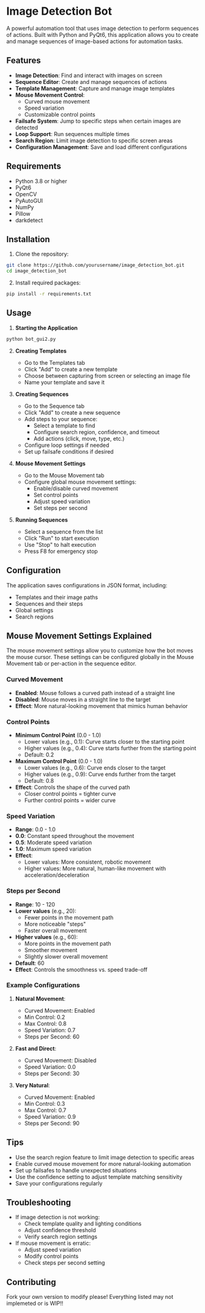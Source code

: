 # Image Detection Bot

A powerful automation tool that uses image detection to perform sequences of actions. Built with Python and PyQt6, this application allows you to create and manage sequences of image-based actions for automation tasks.

## Features

- **Image Detection**: Find and interact with images on screen
- **Sequence Editor**: Create and manage sequences of actions
- **Template Management**: Capture and manage image templates
- **Mouse Movement Control**: 
  - Curved mouse movement
  - Speed variation
  - Customizable control points
- **Failsafe System**: Jump to specific steps when certain images are detected
- **Loop Support**: Run sequences multiple times
- **Search Region**: Limit image detection to specific screen areas
- **Configuration Management**: Save and load different configurations

## Requirements

- Python 3.8 or higher
- PyQt6
- OpenCV
- PyAutoGUI
- NumPy
- Pillow
- darkdetect

## Installation

1. Clone the repository:
```bash
git clone https://github.com/yourusername/image_detection_bot.git
cd image_detection_bot
```

2. Install required packages:
```bash
pip install -r requirements.txt
```

## Usage

1. **Starting the Application**
```bash
python bot_gui2.py
```

2. **Creating Templates**
   - Go to the Templates tab
   - Click "Add" to create a new template
   - Choose between capturing from screen or selecting an image file
   - Name your template and save it

3. **Creating Sequences**
   - Go to the Sequence tab
   - Click "Add" to create a new sequence
   - Add steps to your sequence:
     - Select a template to find
     - Configure search region, confidence, and timeout
     - Add actions (click, move, type, etc.)
   - Configure loop settings if needed
   - Set up failsafe conditions if desired

4. **Mouse Movement Settings**
   - Go to the Mouse Movement tab
   - Configure global mouse movement settings:
     - Enable/disable curved movement
     - Set control points
     - Adjust speed variation
     - Set steps per second

5. **Running Sequences**
   - Select a sequence from the list
   - Click "Run" to start execution
   - Use "Stop" to halt execution
   - Press F8 for emergency stop

## Configuration

The application saves configurations in JSON format, including:
- Templates and their image paths
- Sequences and their steps
- Global settings
- Search regions

## Mouse Movement Settings Explained

The mouse movement settings allow you to customize how the bot moves the mouse cursor. These settings can be configured globally in the Mouse Movement tab or per-action in the sequence editor.

### Curved Movement
- **Enabled**: Mouse follows a curved path instead of a straight line
- **Disabled**: Mouse moves in a straight line to the target
- **Effect**: More natural-looking movement that mimics human behavior

### Control Points
- **Minimum Control Point** (0.0 - 1.0)
  - Lower values (e.g., 0.1): Curve starts closer to the starting point
  - Higher values (e.g., 0.4): Curve starts further from the starting point
  - Default: 0.2
- **Maximum Control Point** (0.0 - 1.0)
  - Lower values (e.g., 0.6): Curve ends closer to the target
  - Higher values (e.g., 0.9): Curve ends further from the target
  - Default: 0.8
- **Effect**: Controls the shape of the curved path
  - Closer control points = tighter curve
  - Further control points = wider curve

### Speed Variation
- **Range**: 0.0 - 1.0
- **0.0**: Constant speed throughout the movement
- **0.5**: Moderate speed variation
- **1.0**: Maximum speed variation
- **Effect**: 
  - Lower values: More consistent, robotic movement
  - Higher values: More natural, human-like movement with acceleration/deceleration

### Steps per Second
- **Range**: 10 - 120
- **Lower values** (e.g., 20):
  - Fewer points in the movement path
  - More noticeable "steps"
  - Faster overall movement
- **Higher values** (e.g., 60):
  - More points in the movement path
  - Smoother movement
  - Slightly slower overall movement
- **Default**: 60
- **Effect**: Controls the smoothness vs. speed trade-off

### Example Configurations

1. **Natural Movement**:
   - Curved Movement: Enabled
   - Min Control: 0.2
   - Max Control: 0.8
   - Speed Variation: 0.7
   - Steps per Second: 60

2. **Fast and Direct**:
   - Curved Movement: Disabled
   - Speed Variation: 0.0
   - Steps per Second: 30

3. **Very Natural**:
   - Curved Movement: Enabled
   - Min Control: 0.3
   - Max Control: 0.7
   - Speed Variation: 0.9
   - Steps per Second: 90

## Tips

- Use the search region feature to limit image detection to specific areas
- Enable curved mouse movement for more natural-looking automation
- Set up failsafes to handle unexpected situations
- Use the confidence setting to adjust template matching sensitivity
- Save your configurations regularly

## Troubleshooting

- If image detection is not working:
  - Check template quality and lighting conditions
  - Adjust confidence threshold
  - Verify search region settings
- If mouse movement is erratic:
  - Adjust speed variation
  - Modify control points
  - Check steps per second setting

## Contributing

Fork your own version to modify please! Everything listed may not implemeted or is WIP!!


